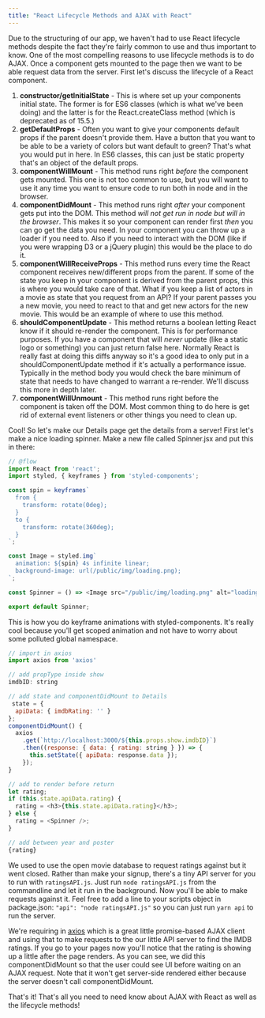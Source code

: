 ```yaml
---
title: "React Lifecycle Methods and AJAX with React"
---
```


Due to the structuring of our app, we haven't had to use React lifecycle methods despite the fact they're fairly common to use and thus important to know. One of the most compelling reasons to use lifecycle methods is to do AJAX. Once a component gets mounted to the page then we want to be able request data from the server. First let's discuss the lifecycle of a React component.

1. __constructor/getInitialState__ - This is where set up your components initial state. The former is for ES6 classes (which is what we've been doing) and the latter is for the React.createClass method (which is deprecated as of 15.5.)
1. __getDefaultProps__ - Often you want to give your components default props if the parent doesn't provide them. Have a button that you want to be able to be a variety of colors but want default to green? That's what you would put in here. In ES6 classes, this can just be static property that's an object of the default props.
1. __componentWillMount__ - This method runs right _before_ the component gets mounted. This one is not too common to use, but you will want to use it any time you want to ensure code to run both in node and in the browser.
1. __componentDidMount__ - This method runs right _after_ your component gets put into the DOM. This method _will not get run in node but will in the browser_. This makes it so your component can render first _then_ you can go get the data you need. In your component you can throw up a loader if you need to. Also if you need to interact with the DOM (like if you were wrapping D3 or a jQuery plugin) this would be the place to do it.
1. __componentWillReceiveProps__ - This method runs every time the React component receives new/different props from the parent. If some of the state you keep in your component is derived from the parent props, this is where you would take care of that. What if you keep a list of actors in a movie as state that you request from an API? If your parent passes you a new movie, you need to react to that and get new actors for the new movie. This would be an example of where to use this method.
1. __shouldComponentUpdate__ - This method returns a boolean letting React know if it should re-render the component. This is for performance purposes. If you have a component that will _never_ update (like a static logo or something) you can just return false here. Normally React is really fast at doing this diffs anyway so it's a good idea to only put in a shouldComponentUpdate method if it's actually a performance issue. Typically in the method body you would check the bare minimum of state that needs to have changed to warrant a re-render. We'll discuss this more in depth later.
1. __componentWillUnmount__ - This method runs right before the component is taken off the DOM. Most common thing to do here is get rid of external event listeners or other things you need to clean up.

Cool! So let's make our Details page get the details from a server! First let's make a nice loading spinner. Make a new file called Spinner.jsx and put this in there:

```javascript
// @flow
import React from 'react';
import styled, { keyframes } from 'styled-components';

const spin = keyframes`
  from {
    transform: rotate(0deg);
  }
  to {
    transform: rotate(360deg);
  }
`;

const Image = styled.img`
  animation: ${spin} 4s infinite linear;
  background-image: url(/public/img/loading.png);
`;

const Spinner = () => <Image src="/public/img/loading.png" alt="loading indicator" />;

export default Spinner;
```

This is how you do keyframe animations with styled-components. It's really cool because you'll get scoped animation and not have to worry about some polluted global namespace.

```javascript
// import in axios
import axios from 'axios'

// add propType inside show
imdbID: string

// add state and componentDidMount to Details
 state = {
  apiData: { imdbRating: '' }
};
componentDidMount() {
  axios
    .get(`http://localhost:3000/${this.props.show.imdbID}`)
    .then((response: { data: { rating: string } }) => {
      this.setState({ apiData: response.data });
    });
}

// add to render before return
let rating;
if (this.state.apiData.rating) {
  rating = <h3>{this.state.apiData.rating}</h3>;
} else {
  rating = <Spinner />;
}

// add between year and poster
{rating}
```

We used to use the open movie database to request ratings against but it went closed. Rather than make your signup, there's a tiny API server for you to run with `ratingsAPI.js`. Just run `node ratingsAPI.js` from the commandline and let it run in the background. Now you'll be able to make requests against it. Feel free to add a line to your scripts object in package.json: `"api": "node ratingsAPI.js"` so you can just run `yarn api` to run the server.

We're requiring in [axios][axios] which is a great little promise-based AJAX client and using that to make requests to the our little API server to find the IMDB ratings. If you go to your pages now you'll notice that the rating is showing up a little after the page renders. As you can see, we did this componentDidMount so that the user could see UI before waiting on an AJAX request. Note that it won't get server-side rendered either because the server doesn't call componentDidMount.

That's it! That's all you need to need know about AJAX with React as well as the lifecycle methods!

[axios]: https://github.com/mzabriskie/axios
